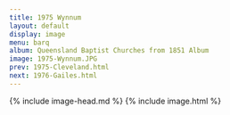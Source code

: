 ```yaml
---
title: 1975 Wynnum
layout: default
display: image
menu: barq
album: Queensland Baptist Churches from 1851 Album
image: 1975-Wynnum.JPG
prev: 1975-Cleveland.html
next: 1976-Gailes.html
---
```

{% include image-head.md %}
{% include image.html %}